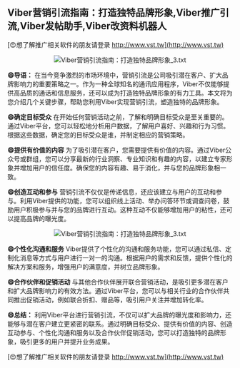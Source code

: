 ## **Viber营销引流指南：打造独特品牌形象,Viber推广引流,Viber发帖助手,Viber改资料机器人**

[😍想了解推广相关软件的朋友请登录 http://www.vst.tw](http://www.vst.tw)

 <center><img src="https://vst.tw/MP4/tuiguang/png/4.png" alt="Viber营销引流指南：打造独特品牌形象_3.txt"></center>

**😄导语：**
在当今竞争激烈的市场环境中，营销引流是公司吸引潜在客户、扩大品牌影响力的重要策略之一。作为一种全球知名的通讯应用程序，Viber不仅能够提供高品质的通话和信息服务，还可以成为打造独特品牌形象的有力工具。本文将为您介绍几个关键步骤，帮助您利用Viber实现营销引流，塑造独特的品牌形象。

**😄确定目标受众**
在开始任何营销活动之前，了解和明确目标受众是至关重要的。通过Viber平台，您可以轻松地分析用户数据，了解用户喜好、兴趣和行为习惯。根据这些数据，确定您的目标受众是谁，并制定相应的营销策略。

**😄提供有价值的内容**
为了吸引潜在客户，您需要提供有价值的内容。通过Viber公众号或群组，您可以分享最新的行业洞察、专业知识和有趣的内容，以建立专家形象并增加用户的信任度。确保您的内容有趣、易于消化，并与您的品牌形象相一致。

**😄创造互动和参与**
营销引流不仅仅是传递信息，还应该建立与用户的互动和参与。利用Viber提供的功能，您可以组织线上活动、举办问答环节或调查问卷，鼓励用户积极参与并与您的品牌进行互动。这种互动不仅能够增加用户的粘性，还可以提高品牌的曝光度。

 <center><img src="https://vst.tw/MP4/tuiguang/png/8.png" alt="Viber营销引流指南：打造独特品牌形象_3.txt"></center>

**😄个性化沟通和服务**
Viber提供了个性化的沟通和服务功能，您可以通过私信、定制化消息等方式与用户进行一对一的沟通。根据用户的需求和反馈，提供个性化的解决方案和服务，增强用户的满意度，并树立品牌形象。

**😄合作伙伴和促销活动**
与其他合作伙伴展开联合营销活动，是吸引更多潜在客户和扩大品牌影响力的有效方法。通过Viber平台，您可以与相关行业的合作伙伴共同推出促销活动，例如联合折扣、赠品等，吸引用户关注并增加转化率。

**😄总结：**
利用Viber平台进行营销引流，不仅可以扩大品牌的曝光度和影响力，还能够与潜在客户建立更紧密的联系。通过明确目标受众、提供有价值的内容、创造互动参与、个性化沟通和服务以及合作伙伴促销活动，您可以打造独特的品牌形象，吸引更多的用户并提升业务成果。

[😍想了解推广相关软件的朋友请登录 http://www.vst.tw](http://www.vst.tw)



